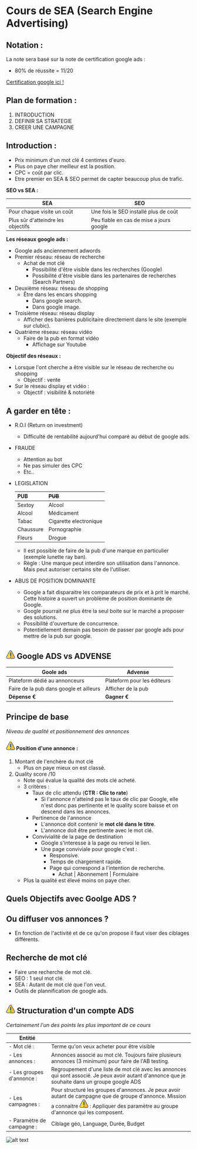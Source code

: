 # Cours de SEA (Search Engine Advertising)

## Notation : 
La note sera basé sur la note de certification google ads : 
- 80% de réussite = 11/20

[Certification google ici !](https://academy.exceedlms.com/student/collection/9128/path/10798)
​
## Plan de formation :
1. INTRODUCTION
2. DEFINIR SA STRATEGIE
3. CREER UNE CAMPAGNE
​
​
## Introduction :  
- Prix minimum d'un mot clé 4 centimes d'euro. 
- Plus on paye cher meilleur est la position. 
- CPC = coût par clic.
- Etre premier en SEA & SEO permet de capter beaucoup plus de trafic.
​

**SEO vs SEA :** 

|SEA|SEO|
|---|---|
|Pour chaque visite un coût|Une fois le SEO installé plus de coût |
|Plus sûr d'atteindre les objectifs|Peu fiable en cas de mise a jours google|​​

**Les réseaux google ads :**
- Google ads anciennement adwords
- Premier réseau: réseau de recherche 
    - Achat de mot clé
        - Possibilité d'être visible dans les recherches (Google)
        - Possibilité d'être visible dans les partenaires de recherches (Search Partners)
- Deuxième réseau: réseau de shopping
    - Être dans les encars shopping 
        - Dans google search. 
        - Dans google image.
- Troisième réseau: réseau display 
    - Afficher des banières publicitaire directement dans le site (exemple sur clubic).
- Quatrième réseau: réseau vidéo
    - Faire de la pub en format vidéo
        - Affichage sur Youtube
​

**Objectif des réseaux :**
- Lorsque l'ont cherche a être visible sur le réseau de recherche ou shopping 
    - Objectif : vente
- Sur le réseau display et vidéo :
    - Objectif : visibilité & notoriété
    
## A garder en tête :
- R.O.I (Return on investment)
    - Difficulté de rentabilité aujourd'hui comparé au début de google ads.
- FRAUDE
    - Attention au bot 
    - Ne pas simuler des CPC
    - Etc..
- LEGISLATION

    |PUB|~~PUB~~|
    |---|---|
    |Sextoy|Alcool|
    |Alcool|Médicament|
    |Tabac|Cigarette electronique|
    |Chaussure|Pornographie|
    |Fleurs|Drogue|
    
    - Il est possible de faire de la pub d'une marque en particulier (exemple lunette ray ban).
    - Règle : Une marque peut interdire son utilisation dans l'annonce. Mais peut autoriser certains site de l'utiliser.
    
- ABUS DE POSITION DOMINANTE
    - Google a fait disparaitre les comparateurs de prix et à prit le marché. Cette histoire a ouvert un problème de position dominante de Google. 
    - Google pourrait ne plus être la seul boite sur le marché a proposer des solutions.
    - Possibilité d'ouverture de concurrence.
    - Potentiellement demain pas besoin de passer par google ads pour mettre de la pub sur google. 
    
## ![alt text](img/warning.png) Google ADS vs ADVENSE

|Goole ads|Advense|
|---|---|
|Plateform dédié au annonceurs|Plateform pour les éditeurs|
|Faire de la pub dans google et ailleurs|Afficher de la pub|
|**Dépense €**|**Gagner €**|

## Principe de base
*Niveau de qualité et positionnement des annonces*


#### ![alt text](img/warning.png) Position d'une annonce : 
1. Montant de l'enchère du mot clé
    - Plus on paye mieux on est classé.
2. Quality score /10
    - Note qui évalue la qualité des mots clé acheté.
    - 3 critères : 
        - Taux de clic attendu (**CTR : Clic to rate**)
            - Si l'annonce n'atteind pas le taux de clic par Google, elle n'est donc pas pertinente et le quality score baisse et on descend dans les annonces.
        - Pertinence de l'annonce 
            - L'annonce doit contenir le **mot clé dans le titre**.
            - L'annonce doit être pertinente avec le mot clé.
        - Convivialité de la page de destination
            - Google s'interesse à la page ou renvoi le lien.
            - Une page conviviale pour google c'est : 
                - Responsive.
                - Temps de chargement rapide.
                - Page qui correspond a l'intention de recherche.
                    - Achat | Abonnement | Formulaire
    - Plus la qualité est élevé moins on paye cher.
                    
## Quels Objectifs avec Goolge ADS ?

## Ou diffuser vos annonces ?
- En fonction de l'activité et de ce qu'on propose il faut viser des ciblages différents.

## Recherche de mot clé
- Faire une recherche de mot clé.
- SEO : 1 seul mot clé.
- SEA : Autant de mot clé que l'on veut.
- Outils de plannification de google ads.

## ![alt text](img/warning.png) Structuration d'un compte ADS 

*Certainement l'un des points les plus important de ce cours*

|Entitié||
|---|---|
|- Mot clé : |Terme qu'on veux acheter pour être visible|
|- Les annonces : |Annonces associé au mot clé. Toujours faire plusieurs annonces (3 minimum) pour faire de l'AB testing.|
|- Les groupes d'annonce : | Regroupement d'une liste de mot clé avec les annonces qui sont associé. Je peux avoir autant d'annonce que je souhaite dans un groupe google ADS|
|- Les campagnes : | Pour structuré les groupes d'annonces. Je peux avoir autant de campagne que de groupe d'annonce. Mission a connaitre ![alt text](img/warning.png) : Appliquer des paramètre au groupe d'annonce qui les composent.|
|- Paramètre de campagne : | Ciblage géo, Language, Durée, Budget|

![alt text](https://www.definitions-marketing.com/wp-content/uploads/IMG2/jpg/groupe-annonces.jpg "Entité")



